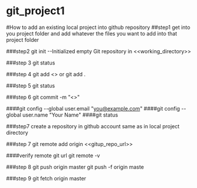 # git_project1

#How to add an  existing local project into github repository
##step1
get into you project folder and add whatever the files you want to add into that project folder

###step2
git init
--Initialized empty Git repository in <<working_directory>>

###step 3
git status

###step 4
git add <<filename>> or git add .

###step 5
git status

###step 6
git commit -m "<<commit message>>"

  ####git config --global user.email "you@example.com"
  ####git config --global user.name "Your Name"
  ####git status

###step7 
create a repository in github account same as in local project directory

###step 7
git remote add origin <<gitup_repo_url>>
 
 ####verify remote git url
 git remote -v
 
###step 8
git push origin master
git push -f origin maste

###step 9
git fetch origin master






